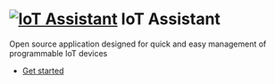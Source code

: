 # [![IoT Assistant](https://iot-assistant.github.io/images/favicon.png)](https://iot-assistant.github.io) IoT Assistant

Open source application designed for quick and easy management of programmable IoT devices

- [Get started](https://iot-assistant.github.io/)


